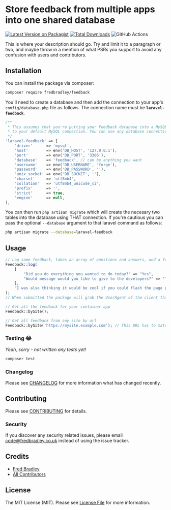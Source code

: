 # Store feedback from multiple apps into one shared database

[![Latest Version on Packagist](https://img.shields.io/packagist/v/fredbradley/feedback.svg?style=flat-square)](https://packagist.org/packages/fredbradley/feedback)
[![Total Downloads](https://img.shields.io/packagist/dt/fredbradley/feedback.svg?style=flat-square)](https://packagist.org/packages/fredbradley/feedback)
![GitHub Actions](https://github.com/fredbradley/feedback/actions/workflows/main.yml/badge.svg)

This is where your description should go. Try and limit it to a paragraph or two, and maybe throw in a mention of what PSRs you support to avoid any confusion with users and contributors.

## Installation

You can install the package via composer:

```bash
composer require fredbradley/feedback
```

You'll need to create a database and then add the connection to your app's `config/database.php` file as follows. The connection name must be **`laravel-feedback`**.
```php
/**
 * This assumes that you're putting your Feedback database into a MySQL with similar credentials 
 * to your default MySQL connection. You can use any database connection you wish. 
 */
'laravel-feedback' => [
    'driver'      => 'mysql',
    'host'        => env('DB_HOST', '127.0.0.1'),
    'port'        => env('DB_PORT', '3306'),
    'database'    => 'feedback', // can be anything you want
    'username'    => env('DB_USERNAME', 'forge'),
    'password'    => env('DB_PASSWORD', ''),
    'unix_socket' => env('DB_SOCKET', ''),
    'charset'     => 'utf8mb4',
    'collation'   => 'utf8mb4_unicode_ci',
    'prefix'      => '',
    'strict'      => true,
    'engine'      => null,
],
```

You can then run `php artisan migrate` which will create the necesary two tables into the database using THAT connection. If you're cautious you can pass the optional `--database` argument to that laravel command as follows: 
```bash
php artisan migrate --database=laravel-feedback
```

## Usage

```php
// Log some feedback, takes an array of questions and answers, and a free LONGTEXT field.
Feedback::log(
    [
        "Did you do everything you wanted to do today?" => "Yes",
        "Would message would you like to give to the developers?" => "They're bloody brilliant!",
    ], 
    "I was also thinking it would be cool if you could flash the page pink when something fun happens, and perhaps animate some unicorns flying across the page!"
);
// When submitted the package will grab the UserAgent of the client that has submitted the feedback, along with the site url and site name (from config/app.php). 
```

```php
// Get all the feedback for your container app
Feedback::bySite();

// Get all feedback from any site by url
Feedback::bySite('https://mysite.example.com'); // This URL has to match the value of `config('app.url')` on any package that this is installed into. 
```

### Testing 😂
_Yeah, sorry - not written any tests yet!_

```bash
composer test
```

### Changelog

Please see [CHANGELOG](CHANGELOG.md) for more information what has changed recently.

## Contributing

Please see [CONTRIBUTING](CONTRIBUTING.md) for details.

### Security

If you discover any security related issues, please email code@fredbradley.co.uk instead of using the issue tracker.

## Credits

-   [Fred Bradley](https://github.com/fredbradley)
-   [All Contributors](../../contributors)

## License

The MIT License (MIT). Please see [License File](LICENSE.md) for more information.
